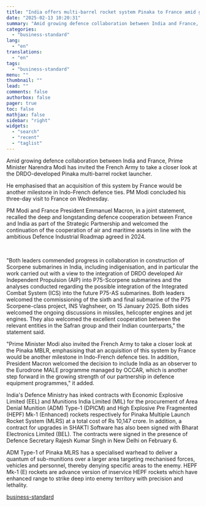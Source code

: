 ```yaml
---
title: "India offers multi-barrel rocket system Pinaka to France amid growing ties"
date: "2025-02-13 10:20:31"
summary: "Amid growing defence collaboration between India and France, Prime Minister Narendra Modi has invited the French Army to take a closer look at the DRDO-developed Pinaka multi-barrel rocket launcher. He emphasised that an acquisition of this system by France would be another milestone in Indo-French defence ties. PM Modi concluded..."
categories:
  - "business-standard"
lang:
  - "en"
translations:
  - "en"
tags:
  - "business-standard"
menu: ""
thumbnail: ""
lead: ""
comments: false
authorbox: false
pager: true
toc: false
mathjax: false
sidebar: "right"
widgets:
  - "search"
  - "recent"
  - "taglist"
---
```


Amid growing defence collaboration between India and France, Prime Minister Narendra Modi has invited the French Army to take a closer look at the DRDO-developed Pinaka multi-barrel rocket launcher.

He emphasised that an acquisition of this system by France would be another milestone in Indo-French defence ties. PM Modi concluded his three-day visit to France on Wednesday.

PM Modi and France President Emmanuel Macron, in a joint statement, recalled the deep and longstanding defence cooperation between France and India as part of the Strategic Partnership and welcomed the continuation of the cooperation of air and maritime assets in line with the ambitious Defence Industrial Roadmap agreed in 2024.

 

"Both leaders commended progress in collaboration in construction of Scorpene submarines in India, including indigenisation, and in particular the work carried out with a view to the integration of DRDO developed Air Independent Propulsion (AIP) into P75-Scorpene submarines and the analyses conducted regarding the possible integration of the Integrated Combat System (ICS) into the future P75-AS submarines. Both leaders welcomed the commissioning of the sixth and final submarine of the P75 Scorpene-class project, INS Vaghsheer, on 15 January 2025. Both sides welcomed the ongoing discussions in missiles, helicopter engines and jet engines. They also welcomed the excellent cooperation between the relevant entities in the Safran group and their Indian counterparts," the statement said.

"Prime Minister Modi also invited the French Army to take a closer look at the Pinaka MBLR, emphasising that an acquisition of this system by France would be another milestone in Indo-French defence ties. In addition, President Macron welcomed the decision to include India as an observer to the Eurodrone MALE programme managed by OCCAR, which is another step forward in the growing strength of our partnership in defence equipment programmes," it added.

India's Defence Ministry has inked contracts with Economic Explosive Limited (EEL) and Munitions India Limited (MIL) for the procurement of Area Denial Munition (ADM) Type-1 (DPICM) and High Explosive Pre Fragmented (HEPF) Mk-1 (Enhanced) rockets respectively for Pinaka Multiple Launch Rocket System (MLRS) at a total cost of Rs 10,147 crore. In addition, a contract for upgrades in SHAKTI Software has also been signed with Bharat Electronics Limited (BEL). The contracts were signed in the presence of Defence Secretary Rajesh Kumar Singh in New Delhi on February 6.

ADM Type-1 of Pinaka MLRS has a specialised warhead to deliver a quantum of sub-munitions over a larger area targeting mechanised forces, vehicles and personnel, thereby denying specific areas to the enemy. HEPF Mk-1 (E) rockets are advance version of inservice HEPF rockets which have enhanced range to strike deep into enemy territory with precision and lethality.

[business-standard](https://www.business-standard.com/external-affairs-defence-security/news/india-offers-multi-barrel-rocket-system-pinaka-to-france-amid-growing-ties-125021300067_1.html)
